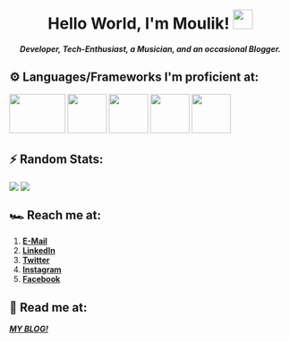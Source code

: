 # <div align=center>Hello World, I'm Moulik! <img src="https://camo.githubusercontent.com/35d3d11359a49bf12aebb834cc13fd81b95eff4e/68747470733a2f2f6d656469612e67697068792e636f6d2f6d656469612f6876524a434c467a6361737252346961377a2f67697068792e676966" height="35px" width="35px">
#### <div align=center>__*Developer, Tech-Enthusiast, a Musician, and an occasional Blogger.*__

## :gear: Languages/Frameworks I'm proficient at:
<img src="https://1000logos.net/wp-content/uploads/2020/09/Java-Logo.png" height="70px" width="100px"> <img src="https://cdn.iconscout.com/icon/free/png-512/c-programming-569564.png" height="70px" width="70px"> <img src="https://qph.fs.quoracdn.net/main-qimg-28cadbd02699c25a88e5c78d73c7babc" height="70px" width="70px"> <img src="https://seeklogo.com/images/D/dart-logo-FDA1939EC4-seeklogo.com.png" height="70px" width="70px"> <img src="https://strattonapps.com/wp-content/uploads/2020/02/flutter-logo-5086DD11C5-seeklogo.com_.png" height="70px" width="70px">

## :zap: Random Stats:
<img align="center" src="https://github-readme-stats.vercel.app/api//?username=moulikchaturvedi&theme=cobalt" />
<img align="center" src="https://github-readme-stats.vercel.app/api/top-langs/?username=moulikchaturvedi&theme=cobalt&layout=compact" /> 

## :racing_car: Reach me at:
1. [__E-Mail__](mailto:moulik.chaturvedi26@gmail.com)
2. [__LinkedIn__](https://www.linkedin.com/in/moulik-chaturvedi-7b7aab157/)
3. [__Twitter__](https://twitter.com/c_moulik)
4. [__Instagram__](https://www.instagram.com/multidimensionalspacesnake/)
5. [__Facebook__](https://www.facebook.com/moulik.chaturvedi/)

## :book: Read me at:
[__*MY BLOG!*__](https://moulik793685946.wordpress.com/)
